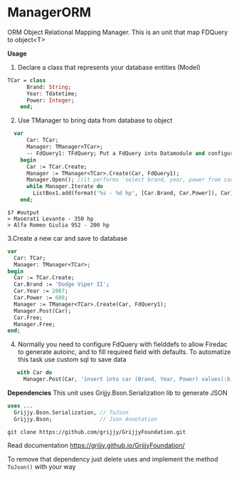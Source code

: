 # ManagerORM
ORM Object Relational Mapping Manager. This is an unit that map FDQuery to object&lt;T>

**Usage**

1. Declare a class that represents your database entities (Model)
```Pascal
TCar = class
      Brand: String;
      Year: Tdatetime;
      Power: Integer;
    end;
```

2. Use TManager to bring data from database to object
```Pascal
  var
      Car: TCar;
      Manager: TManager<TCar>;
      -- FdQuery1: TFdQuery; Put a FdQuery into Datamodule and configure a FdConnection
    begin
      Car := TCar.Create;
      Manager := TManager<TCar>.Create(Car, FdQuery1);
      Manager.Open(); //it performs 'select brand, year, power from car' automatically
      while Manager.Iterate do
        ListBox1.add(format('%s - %d hp', [Car.Brand, Car.Power]), Car);
    end; 

```
```Shell
$? #output
> Maserati Levante - 350 hp
> Alfa Romeo Giulia 952 - 200 hp
```
  
3.Create a new car and save to database
```Pascal
var
  Car: TCar;
  Manager: TManager<TCar>;
begin
  Car := TCar.Create;
  Car.Brand := 'Dodge Viper II';
  Car.Year := 2007;
  Car.Power := 608;
  Manager := TManager<TCar>.Create(Car, FdQuery1);
  Manager.Post(Car);
  Car.Free;
  Manager.Free;
end;
```

4. Normally you need to configure FdQuery with fielddefs to allow Firedac to generate autoinc, and to fill required field with defaults.
  To automatize this task use custom sql to save data
 ```Pascal
    with Car do
      Manager.Post(Car, 'insert into car (Brand, Year, Power) values(:b, :y, :p)', [Brand, Year, Power]);

``` 

**Dependencies**
This unit uses Grijjy.Bson.Serialization lib to generate JSON
```Pascal
uses ... 
  Grijjy.Bson.Serialization, // ToJson
  Grijjy.Bson;               // Json Annotation
```
```Shell
git clone https://github.com/grijjy/GrijjyFoundation.git
```

Read documentation
https://grijjy.github.io/GrijjyFoundation/

To remove that dependency just delete uses and implement the method `ToJson()` with your way 
